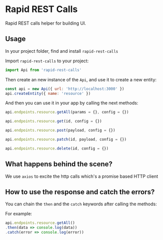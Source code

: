 # Rapid REST Calls

Rapid REST calls helper for building UI.

## Usage

In your project folder, find and install `rapid-rest-calls`

Import `rapid-rest-calls` to your project:

```javascript
import Api from 'rapid-rest-calls'
```

Then create an new instance of the `Api`, and use it to create a new entity:

```javascript
const api = new Api({ url: 'http://localhost:3000' })
api.createEntity({ name: 'resource' })
```

And then you can use it in your app by calling the next methods:

```javascript
api.endpoints.resource.getAll(params = {}, config = {})

api.endpoints.resource.get(id, config = {})

api.endpoints.resource.post(payload, config = {})

api.endpoints.resource.patch(id, payload, config = {})

api.endpoints.resource.delete(id, config = {})
```

## What happens behind the scene?

We use `axios` to excite the http calls which's a promise based HTTP client

## How to use the response and catch the errors?

You can chain the `then` and the `catch` keywords after calling the methods:

For example:

```javascript
api.endpoints.resource.getAll()
.then(data => console.log(data))
.catch(error => console.log(error))
```
